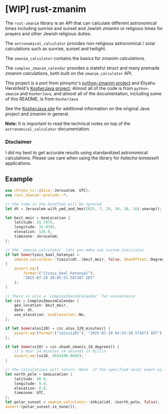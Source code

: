 # [WIP] rust-zmanim
The `rust-zmanim` library is an API that can calculate different astronomical times including sunrise and sunset and Jewish *zmanim* or religious times for prayers and other Jewish religious duties.

The `astronomical_calculator` provides non-religious astronomical / solar calculations such as sunrise, sunset and twilight.

The `zmanim_calculator` contains the basics for *zmanim* calculations.

The `complex_zmanim_calendar` provides a stateful struct and many premade *zmanim* calculations, both built on the `zmanim_calculator` API.

This project is a port from pinnymz's [python-zmanim project](https://github.com/pinnymz/python-zmanim) and Eliyahu Hershfeld's [KosherJava project](https://github.com/KosherJava/zmanim). Almost all of the code is from `python-zmanim` and `KosherJava`, and almost all of the documentation, including some of this README, is from `KosherJava`

See the [KosherJava site](https://kosherjava.com) for additional information on the original Java project and *zmanim* in general.

**Note:** It is important to read the technical notes on top of the `astronomical_calculator` documentation.

### Disclaimer
I did my best to get accurate results using standardized astronomical calculations. Please use care when using the library for *halacha lemaaseh* applications.

## Example
```rust
use chrono_tz::{Asia::Jerusalem, UTC};
use rust_zmanim::prelude::*;

// the time in the DateTime will be ignored
let dt = Jerusalem.with_ymd_and_hms(2025, 7, 29, 10, 30, 26).unwrap();

let beit_meir = GeoLocation {
    latitude: 31.7975,
    longitude: 35.0345,
    elevation: 526.0,
    timezone: Jerusalem,
};

// the `zmanim_calculator` lets you make any custom tzais/alos
if let Some(tzais_baal_hatanya) =
    zmanim_calculator::tzais(&dt, &beit_meir, false, ZmanOffset::Degrees(6.0))
{
    assert_eq!(
        format!("{tzais_baal_hatanya}"),
        "2025-07-29 20:05:21.587287 IDT"
    );
}

// there is also a `ComplexZmanimCalendar` for convenience
let czc = ComplexZmanimCalendar {
    geo_location: beit_meir,
    date: dt,
    use_elevation: UseElevation::No,
};

if let Some(alos120) = czc.alos_120_minutes() {
    assert_eq!(format!("{alos120}"), "2025-07-29 03:53:39.574573 IDT");
};

if let Some(sz18) = czc.shaah_zmanis_18_degrees() {
    // 1 hour 24 minutes 14 seconds in millis
    assert_eq!(sz18, 5054106.0605);
}

// the calculations will return `None` if the specified solar event will not occur
let north_pole = GeoLocation {
    latitude: 90.0,
    longitude: 0.0,
    elevation: 0.0,
    timezone: UTC,
};
let polar_sunset = zmanim_calculator::shkia(&dt, &north_pole, false);
assert!(polar_sunset.is_none());
```
